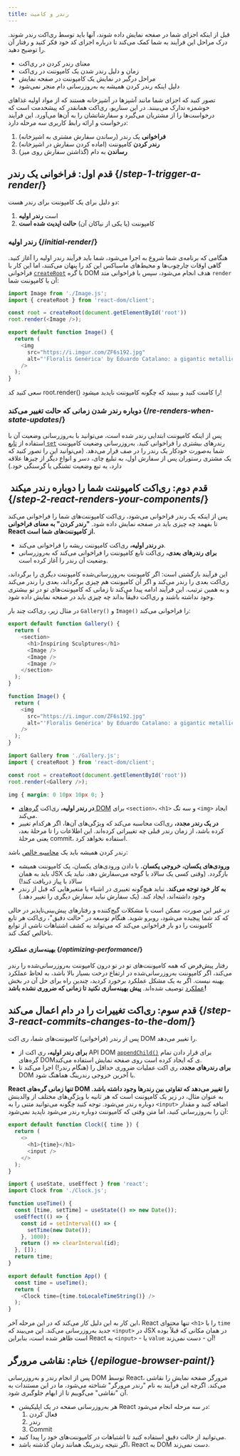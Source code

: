 ```yaml
---
title: رندر و کامیت
---
```


<Intro>

قبل از اینکه اجزای شما در صفحه نمایش داده شوند، آنها باید توسط ری‌اکت رندر شوند. درک مراحل این فرآیند به شما کمک می‌کند تا درباره اجرای کد خود فکر کنید و رفتار آن را توضیح دهید.

</Intro>

<YouWillLearn>

* معنای رندر کردن در ری‌اکت
* زمان و دلیل رندر شدن یک کامپوننت در ری‌اکت
* مراحل درگیر در نمایش یک کامپوننت در صفحه نمایش
* دلیل اینکه رندر کردن همیشه به به‌روزرسانی دام
 منجر نمی‌شود

</YouWillLearn>

تصور کنید که اجزای شما مانند آشپزها در آشپزخانه هستند که از مواد اولیه غذاهای خوشمزه تدارک می‌بینند. در این سناریو، ری‌اکت همانقدر که پیشخدمت است که درخواست‌ها را از مشتریان می‌گیرد و سفارشاتشان را به آن‌ها می‌آورد. این فرآیند درخواست و ارائه رابط کاربری سه مرحله دارد:

1. **فراخوانی** یک رندر (رساندن سفارش مشتری به اشپزخانه)
2. **رندر کردن** کامپوننت (اماده کردن سفارش در اشپزخانه)
3. **رساندن** به دام (گذاشتن سفارش روی میز)

<IllustrationBlock sequential>
  <Illustration caption="Trigger" alt="React as a server in a restaurant, fetching orders from the users and delivering them to the Component Kitchen." src="/images/docs/illustrations/i_render-and-commit1.png" />
  <Illustration caption="Render" alt="The Card Chef gives React a fresh Card component." src="/images/docs/illustrations/i_render-and-commit2.png" />
  <Illustration caption="Commit" alt="React delivers the Card to the user at their table." src="/images/docs/illustrations/i_render-and-commit3.png" />
</IllustrationBlock>

## قدم اول: فراخوانی یک رندر {/*step-1-trigger-a-render*/}

دو دلیل برای یک کامپوننت برای رندر هست:

1. است **رندر اولیه**
2. کامپوننت  (یا یکی از نیاکان آن) **حالت اپدیت شده است**

### رندر اولیه {/*initial-render*/}

هنگامی که برنامه‌ی شما شروع به اجرا می‌شود، شما باید فرآیند رندر اولیه را آغاز کنید. گاهی اوقات چارچوب‌ها و محیط‌های ماسباکس این کد را پنهان می‌کنند، اما این کار با فراخوانی [`createRoot`](/reference/react-dom/client/createRoot) با گره DOM هدف انجام می‌شود، سپس با فراخوانی متد `render` آن با کامپوننت شما:

<Sandpack>

```js index.js active
import Image from './Image.js';
import { createRoot } from 'react-dom/client';

const root = createRoot(document.getElementById('root'))
root.render(<Image />);
```

```js Image.js
export default function Image() {
  return (
    <img
      src="https://i.imgur.com/ZF6s192.jpg"
      alt="'Floralis Genérica' by Eduardo Catalano: a gigantic metallic flower sculpture with reflective petals"
    />
  );
}
```

</Sandpack>

سعی کنید کد root.render() را کامنت کنید و ببینید که چگونه کامپوننت ناپدید میشود!

### دوباره رندر شدن زمانی که حالت تغییر می‌کند {/*re-renders-when-state-updates*/}

پس از اینکه کامپوننت ابتدایی رندر شده است، می‌توانید با به‌روزرسانی وضعیت آن با استفاده از [تابع `set`](/reference/react/useState#setstate) رندرهای بیشتری را فراخوانی کنید. به‌روزرسانی وضعیت کامپوننت شما به‌صورت خودکار یک رندر را در صف قرار می‌دهد. (می‌توانید این را تصور کنید که یک مشتری رستوران پس از سفارش اول، به تبلیغ چای، دسر و انواع دیگر از چیزها علاقه دارد، به تبع وضعیت تشنگی یا گرسنگی خود.)


<IllustrationBlock sequential>
  <Illustration caption="State update..." alt="React as a server in a restaurant, serving a Card UI to the user, represented as a patron with a cursor for their head. They patron expresses they want a pink card, not a black one!" src="/images/docs/illustrations/i_rerender1.png" />
  <Illustration caption="...triggers..." alt="React returns to the Component Kitchen and tells the Card Chef they need a pink Card." src="/images/docs/illustrations/i_rerender2.png" />
  <Illustration caption="...render!" alt="The Card Chef gives React the pink Card." src="/images/docs/illustrations/i_rerender3.png" />
</IllustrationBlock>

##  قدم دوم: ری‌اکت کامپوننت شما را دوباره رندر میکند {/*step-2-react-renders-your-components*/}

پس از اینکه یک رندر فراخوانی می‌شود، ری‌اکت کامپوننت‌های شما را فراخوانی می‌کند تا بفهمد چه چیزی باید در صفحه نمایش داده شود. **"رندر کردن" به معنای فراخوانی React از کامپوننت‌های شما است.**

* **در رندر اولیه،** ری‌اکت کامپوننت ریشه را فراخوانی می‌کند.
* **برای رندرهای بعدی،** ری‌اکت تابع کامپوننت را فراخوانی می‌کند که به‌روزرسانی وضعیت آن رندر را آغاز کرده است.

این فرآیند بازگشتی است: اگر کامپوننت به‌روزرسانی‌شده کامپوننت دیگری را برگرداند، ری‌اکت بعدی را رندر می‌کند و اگر آن کامپوننت هم چیزی برگرداند، بعدی را رندر می‌کند و به همین ترتیب. این فرآیند ادامه پیدا می‌کند تا زمانی که کامپوننت‌های تو در تو بیشتری وجود نداشته باشند و ری‌اکت دقیقاً بداند چه چیزی باید در صفحه نمایش داده شود.

در مثال زیر، ری‌اکت چند بار `Gallery()` و `Image()` را فراخوانی می‌کند:


<Sandpack>

```js Gallery.js active
export default function Gallery() {
  return (
    <section>
      <h1>Inspiring Sculptures</h1>
      <Image />
      <Image />
      <Image />
    </section>
  );
}

function Image() {
  return (
    <img
      src="https://i.imgur.com/ZF6s192.jpg"
      alt="'Floralis Genérica' by Eduardo Catalano: a gigantic metallic flower sculpture with reflective petals"
    />
  );
}
```

```js index.js
import Gallery from './Gallery.js';
import { createRoot } from 'react-dom/client';

const root = createRoot(document.getElementById('root'))
root.render(<Gallery />);
```

```css
img { margin: 0 10px 10px 0; }
```

</Sandpack>

* **در رندر اولیه،** ری‌اکت [گره‌های DOM](https://developer.mozilla.org/docs/Web/API/Document/createElement) برای `<section>`، `<h1>` و سه تگ `<img>` ایجاد می‌کند.
* **در یک رندر مجدد،** ری‌اکت محاسبه می‌کند که ویژگی‌های آن‌ها، اگر هرکدام تغییر کرده باشد، از زمان رندر قبلی چه تغییراتی کرده‌اند. این اطلاعات را تا مرحلهٔ بعد، یعنی مرحلهٔ commit، استفاده نخواهد کرد.

<Pitfall>

رندر کردن همیشه باید یک [محاسبه خالص](/learn/keeping-components-pure) باشد:

* **ورودی‌های یکسان، خروجی یکسان.** با دادن ورودی‌های یکسان، یک کامپوننت همیشه باید به همان JSX بازگردد. (وقتی کسی یک سالاد با گوجه می‌سفارش دهد، نباید یک سالاد با پیاز دریافت کند!)
* **به کار خود توجه می‌کند.** نباید هیچ‌گونه تغییری در اشیاء یا متغیرهایی که قبل از رندر وجود داشته‌اند، ایجاد کند. (یک سفارش نباید سفارش دیگری را تغییر دهد.)

در غیر این صورت، ممکن است با مشکلات گیج‌کننده و رفتارهای پیش‌بینی‌ناپذیر در حالی که کد شما پیچیده می‌شود، روبرو شوید. هنگام توسعه در "حالت دقیق"، ری‌اکت هر تابع کامپوننت را دو بار فراخوانی می‌کند که می‌تواند به کشف اشتباهات ناشی از توابع ناخالص کمک کند.

</Pitfall>

<DeepDive>

#### بهینه‌سازی عملکرد {/*optimizing-performance*/}

رفتار پیش‌فرض که همه کامپوننت‌های تو در تو درون کامپوننت به‌روزرسانی‌شده را رندر می‌کند، اگر کامپوننت به‌روزرسانی‌شده در ارتفاع درخت بسیار بالا باشد، به لحاظ عملکرد بهینه نیست. اگر به یک مشکل عملکرد برخورد کردید، چندین راه برای حل آن در بخش [عملکرد](https://reactjs.org/docs/optimizing-performance.html) توصیف شده‌اند. **پیش بهینه‌سازی نکنید تا زمانی که ضروری نشده باشد!**

</DeepDive>

##  قدم سوم: ری‌اکت تغییرات را در دام اعمال می‌کند {/*step-3-react-commits-changes-to-the-dom*/}

پس از رندر (فراخوانی) کامپوننت‌های شما، ری اکت DOM را تغییر می‌دهد.

* **برای رندر اولیه،** ری اکت از API DOM [`appendChild()`](https://developer.mozilla.org/docs/Web/API/Node/appendChild) برای قرار دادن تمام گره‌های DOMی که ایجاد کرده است روی صفحه نمایش استفاده می‌کند.
* **برای رندرهای مجدد،** ری اکت عملیات ضروری حداقل را (هنگام رندر!) اجرا می‌کند تا DOM با آخرین خروجی رندرینگ هماهنگ شود.

**React تنها زمانی گره‌های DOM را تغییر می‌دهد که تفاوتی بین رندرها وجود داشته باشد.** به عنوان مثال، در زیر یک کامپوننت است که هر ثانیه با ویژگی‌های مختلف از والدینش دوباره رندر می‌شود. توجه کنید چگونه می‌توانید متنی را به `<input>` اضافه کنید و مقدار آن را به‌روزرسانی کنید، اما متن وقتی که کامپوننت دوباره رندر می‌شود ناپدید نمی‌شود:

<Sandpack>

```js Clock.js active
export default function Clock({ time }) {
  return (
    <>
      <h1>{time}</h1>
      <input />
    </>
  );
}
```

```js App.js hidden
import { useState, useEffect } from 'react';
import Clock from './Clock.js';

function useTime() {
  const [time, setTime] = useState(() => new Date());
  useEffect(() => {
    const id = setInterval(() => {
      setTime(new Date());
    }, 1000);
    return () => clearInterval(id);
  }, []);
  return time;
}

export default function App() {
  const time = useTime();
  return (
    <Clock time={time.toLocaleTimeString()} />
  );
}
```

</Sandpack>

این کار به این دلیل کار می‌کند که در این مرحله آخر، React تنها محتوای `<h1>` را با `time` جدید به‌روزرسانی می‌کند. این می‌بیند که `<input>` در JSX در همان مکانی که قبلاً بوده است ظاهر شده است، بنابراین React به `<input>` - یا `value` آن - دست نمی‌زند!

## ختام: نقاشی مرورگر {/*epilogue-browser-paint*/}

پس از انجام رندر و به‌روزرسانی DOM توسط React، مرورگر صفحه نمایش را نقاشی می‌کند. اگرچه این فرآیند به نام "رندر مرورگر" شناخته می‌شود، ما در این مستندات به آن "نقاشی" می‌گوییم تا از ابهام جلوگیری شود.

<Illustration alt="A browser painting 'still life with card element'." src="/images/docs/illustrations/i_browser-paint.png" />

<Recap>

* هر به‌روزرسانی صفحه در یک اپلیکیشن React در سه مرحله انجام می‌شود:
  1. فعال کردن
  2. رندر
  3. Commit
* می‌توانید از حالت دقیق استفاده کنید تا اشتباهات در کامپوننت‌های خود را پیدا کنید.
* اگر نتیجه رندرینگ همانند زمان گذشته باشد، React به DOM دست نمی‌زند.

</Recap>

